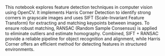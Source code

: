 
This notebook explores feature detection techniques in computer vision using OpenCV. It implements Harris Corner Detection to identify strong corners in grayscale images and uses SIFT (Scale-Invariant Feature Transform) for extracting and matching keypoints between images. To ensure robust matching, RANSAC (Random Sample Consensus) is applied to eliminate outliers and estimate homography. Combined, SIFT + RANSAC provide a reliable pipeline for object recognition and alignment, while Harris Corner offers an efficient method for detecting features in structured environments.
